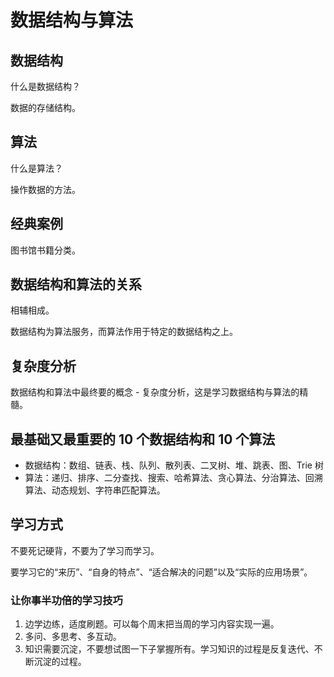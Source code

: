 # 数据结构与算法

## 数据结构

什么是数据结构？

数据的存储结构。

## 算法

什么是算法？

操作数据的方法。

## 经典案例

图书馆书籍分类。

## 数据结构和算法的关系

相辅相成。

数据结构为算法服务，而算法作用于特定的数据结构之上。

## 复杂度分析

数据结构和算法中最终要的概念 - 复杂度分析，这是学习数据结构与算法的精髓。

## 最基础又最重要的 10 个数据结构和 10 个算法

- 数据结构：数组、链表、栈、队列、散列表、二叉树、堆、跳表、图、Trie 树
- 算法：递归、排序、二分查找、搜索、哈希算法、贪心算法、分治算法、回溯算法、动态规划、字符串匹配算法。

## 学习方式

不要死记硬背，不要为了学习而学习。

要学习它的“来历”、“自身的特点”、“适合解决的问题”以及“实际的应用场景”。

### 让你事半功倍的学习技巧

1. 边学边练，适度刷题。可以每个周末把当周的学习内容实现一遍。
2. 多问、多思考、多互动。
3. 知识需要沉淀，不要想试图一下子掌握所有。学习知识的过程是反复迭代、不断沉淀的过程。
